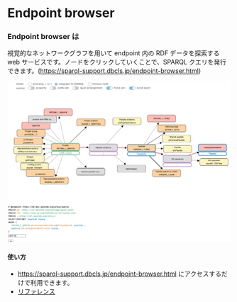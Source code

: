 # Endpoint browser
### Endpoint browser は
視覚的なネットワークグラフを用いて endpoint 内の RDF データを探索する web サービスです。ノードをクリックしていくことで、SPARQL クエリを発行できます。(https://sparql-support.dbcls.jp/endpoint-browser.html)

![Fig-1](https://raw.githubusercontent.com/dbcls/website/master/services/images/SPARQL_support_fig-2.png)

#### 使い方
* https://sparql-support.dbcls.jp/endpoint-browser.html にアクセスするだけで利用できます。
* [リファレンス](https://sparql-support.dbcls.jp/sparql-support_j.html#endpoint_browser)
